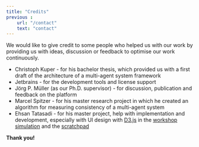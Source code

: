```yaml
---
title: "Credits"
previous :
    url: "/contact"
    text: "contact"
---
```

We would like to give credit to some people who helped us with our work by providing us with ideas, discussion or feedback to optimise our work continuously.
<!--more-->

* Christoph Kuper - for his bachelor thesis, which provided us with a first draft of the architecture of a multi-agent system framework
* Jetbrains - for the development tools and license support
* Jörg P. Müller (as our Ph.D. supervisor) - for discussion, publication and feedback on the platform
* Marcel Spitzer - for his master research project in which he created an algorithm for measuring consistency of a multi-agent system
* Ehsan Tatasadi - for his master project, help with implementation and development, especially with UI design with [D3.js](https://d3js.org/) in the [workshop simulation](/news/2017-09-workshop/) and the [scratchpad](/news/2017-11-scratchpad/)

__Thank you!__

